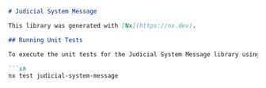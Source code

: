 ```markdown
# Judicial System Message

This library was generated with [Nx](https://nx.dev).

## Running Unit Tests

To execute the unit tests for the Judicial System Message library using [Jest](https://jestjs.io), run the following command:

```sh
nx test judicial-system-message
```
```